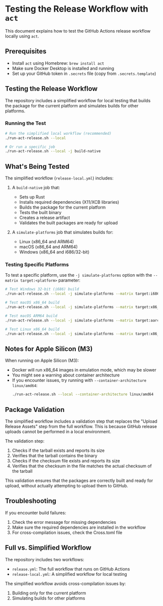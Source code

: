 # Testing the Release Workflow with `act`

This document explains how to test the GitHub Actions release workflow locally using `act`.

## Prerequisites

- Install `act` using Homebrew: `brew install act`
- Make sure Docker Desktop is installed and running
- Set up your GitHub token in `.secrets` file (copy from `.secrets.template`)

## Testing the Release Workflow

The repository includes a simplified workflow for local testing that builds the package for the current platform and simulates builds for other platforms.

### Running the Test

```bash
# Run the simplified local workflow (recommended)
./run-act-release.sh --local

# Or run a specific job
./run-act-release.sh --local -j build-native
```

## What's Being Tested

The simplified workflow (`release-local.yml`) includes:

1. A `build-native` job that:
   - Sets up Rust
   - Installs required dependencies (X11/XCB libraries)
   - Builds the package for the current platform
   - Tests the built binary
   - Creates a release artifact
   - Validates the built packages are ready for upload

2. A `simulate-platforms` job that simulates builds for:
   - Linux (x86_64 and ARM64)
   - macOS (x86_64 and ARM64)
   - Windows (x86_64 and i686/32-bit)

### Testing Specific Platforms

To test a specific platform, use the `-j simulate-platforms` option with the `--matrix target:<platform>` parameter:

```bash
# Test Windows 32-bit (i686) build
./run-act-release.sh --local -j simulate-platforms --matrix target:i686-pc-windows-msvc

# Test macOS x86_64 build
./run-act-release.sh --local -j simulate-platforms --matrix target:x86_64-apple-darwin

# Test macOS ARM64 build
./run-act-release.sh --local -j simulate-platforms --matrix target:aarch64-apple-darwin

# Test Linux x86_64 build
./run-act-release.sh --local -j simulate-platforms --matrix target:x86_64-unknown-linux-gnu
```

## Notes for Apple Silicon (M3)

When running on Apple Silicon (M3):
- Docker will run x86_64 images in emulation mode, which may be slower
- You might see a warning about container architecture
- If you encounter issues, try running with `--container-architecture linux/amd64`:
  ```bash
  ./run-act-release.sh --local --container-architecture linux/amd64
  ```

## Package Validation

The simplified workflow includes a validation step that replaces the "Upload Release Assets" step from the full workflow. This is because GitHub release uploads cannot be performed in a local environment.

The validation step:
1. Checks if the tarball exists and reports its size
2. Verifies that the tarball contains the binary
3. Checks if the checksum file exists and reports its size
4. Verifies that the checksum in the file matches the actual checksum of the tarball

This validation ensures that the packages are correctly built and ready for upload, without actually attempting to upload them to GitHub.

## Troubleshooting

If you encounter build failures:
1. Check the error message for missing dependencies
2. Make sure the required dependencies are installed in the workflow
3. For cross-compilation issues, check the Cross.toml file

## Full vs. Simplified Workflow

The repository includes two workflows:
- `release.yml`: The full workflow that runs on GitHub Actions
- `release-local.yml`: A simplified workflow for local testing

The simplified workflow avoids cross-compilation issues by:
1. Building only for the current platform
2. Simulating builds for other platforms
